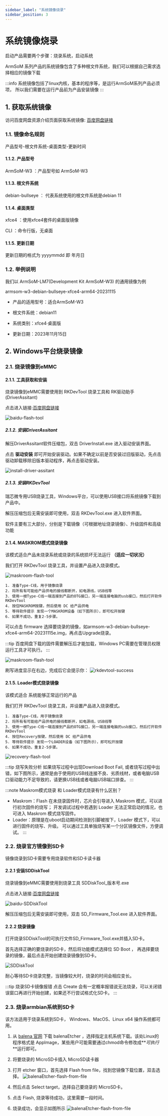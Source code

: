 ```yaml
---
sidebar_label: "系统镜像烧录"
sidebar_position: 3
---
```


# 系统镜像烧录

启动产品需要两个步骤：烧录系统，启动系统

ArmSoM 系列产品的系统镜像包含了多种根文件系统，我们可以根据自己需求选择相应的镜像下载


:::info
系统镜像包括了linux内核，基本的程序等，是运行ArmSoM系列产品必须项， 所以我们需要在运行产品前为产品安装镜像
:::

## 1. 获取系统镜像

访问百度网盘资源介绍页面获取系统镜像: [百度网盘链接](https://pan.baidu.com/s/1f_YDt4S8Zu5URH1zv_UjIw?pwd=arms)

### 1.1. 镜像命名规则
产品型号-根文件系统-桌面类型-更新时间

#### 1.1.2. 产品型号
ArmSoM-W3 ：产品型号如 ArmSoM-W3 

#### 1.1.3. 根文件系统
debian-bullseye ： 代表系统使用的根文件系统是debian 11

#### 1.1.4. 桌面类型
xfce4 ：使用xfce4套件的桌面版镜像

CLI	：命令行版，无桌面

#### 1.1.5. 更新日期
更新日期的格式为 yyyymmdd 即 年月日

### 1.2. 举例说明

我们以 ArmSoM-LM7(Development Kit ArmSoM-W3) 的通用镜像为例

armsom-w3-debian-bullseye-xfce4-arm64-20231115

* 产品的适用型号：适合ArmSoM-W3

* 根文件系统：debian11

* 系统类别：xfce4·桌面版

* 更新日期：2023年11月15日

## 2. Windows平台烧录镜像

### 2.1. 烧录镜像到eMMC

#### 2.1.1. 工具获取和安装

烧录镜像到eMMC需要使用到 RKDevTool 烧录工具和 RK驱动助手(DriverAssitant)

点击进入链接:[百度网盘链接](https://pan.baidu.com/s/1f_YDt4S8Zu5URH1zv_UjIw?pwd=arms)

![baidu-flash-tool](/img/general-tutorial/baidu-flash-tool.jpeg)

##### 2.1.2. 安装DriverAssitant

解压DriverAssitant软件压缩包，双击 DriverInstall.exe 进入驱动安装界面。

点击 **驱动安装** 即可开始安装驱动。如果不确定以前是否安装过旧版驱动，先点击驱动卸载移除旧版本驱动程序，再点击驱动安装。

![install-driver-assitant](/img/general-tutorial/install-driver-assitant.png)

##### 2.1.3. 安装RKDevTool

瑞芯微专用USB烧录工具，Windows平台，可以使用USB接口将系统镜像下载到产品中。

解压压缩包后无需安装即可使用，双击 RKDevTool.exe 进入软件界面。

软件主要有三大部分，分别是下载镜像（可根据地址烧录镜像）、升级固件和高级功能

#### 2.1.4. MASKROM模式烧录镜像

该模式适合产品未烧录系统或烧录的系统损坏无法运行 **（适应一切状况）**

我们打开 RKDevTool 烧录工具，并设置产品进入烧录模式。

![maskroom-flash-tool](/img/general-tutorial/maskroom-flash-tool.png)

```
1. 准备Type-C线，用于镜像烧录
2. 将所有有可能给产品供电的接线都断开，如电源线，USB线等
3. 使用一根Type-C线一端连接到产品的OTG接口，另一端连接电脑的usb接口，然后打开软件RKDevTool
4. 按住MASKROM按键，然后使用 DC 给产品供电
5. 等待软件提示 发现一个MASKROM设备（如下图所示），即可松开按键
6. 如果不成功，重复2-5步骤。
```

可以点击 firmware 选择要烧录的镜像，如armsom-w3-debian-bullseye-xfce4-arm64-20231115e.img，再点击Upgrade烧录。

:::tip
百度网盘下载的固件需要解压后才能加载，Windows PC需要在管理员权限运行工具才可执行。
:::

![maskroom-flash-tool](/img/general-tutorial/maskroot-flash-update.png)

刷写进度显示在右边，完成后它会提示你：
![rkdevtool-success](/img/tools/rkdevtool-success.png)

#### 2.1.5. Loader模式烧录镜像

该模式适合 系统能够正常运行的产品

我们打开 RKDevTool 烧录工具，并设置产品进入烧录模式。

```
1. 准备Type-C线，用于镜像烧录
2. 将所有有可能给产品供电的接线都断开，如电源线，USB线等
3. 使用一根Type-C线一端连接到产品的OTG接口，另一端连接电脑的usb接口，然后打开软件RKDevTool
4. 按住Recovery按键，然后使用 DC 给产品供电
5. 等待软件提示 发现一个LOADER设备（如下图所示），即可松开按键
6. 如果不成功，重复2-5步骤。
```

![recovery-flash-tool](/img/general-tutorial/recovery-flash-update.png)

:::tip 烧写失败分析
如果烧写过程中出现Download Boot Fail, 或者烧写过程中出错，如下图所示，通常是由于使用的USB线连接不良、劣质线材，或者电脑USB口驱动能力不足导致的，请更换USB线或者电脑USB端口排查。
:::

:::note Maskrom模式烧录 和 Loader模式烧录有什么区别？
* Maskrom：Flash 在未烧录固件时，芯⽚会引导进⼊ Maskrom 模式，可以进⾏初次固件的烧写；
开发调试过程中若遇到 Loader ⽆法正常启动的情况，也可进⼊ Maskrom 模式烧写固件。
* Loader：原理是在uboot启动期间检测到引脚被按下，Loader 模式下，可以进⾏固件的烧写、升级。
可以通过⼯具单独烧写某⼀个分区镜像⽂件，⽅便调试。
:::


### 2.2. 烧录官方镜像到SD卡

镜像烧录到SD卡需要专用烧录软件和SD卡读卡器

#### 2.2.1 安装SDDiskTool

烧录镜像到eMMC需要使用到烧录工具 SDDiskTool_版本号.exe

点击进入链接:[百度网盘链接](https://pan.baidu.com/s/1f_YDt4S8Zu5URH1zv_UjIw?pwd=arms)

![baidu-SDDiskTool](/img/general-tutorial/baidu-sd-disk-tool.png)

解压压缩包后无需安装即可使用，双击 SD_Firmware_Tool.exe 进入软件界面。


#### 2.2.2 烧录镜像

打开烧录SDDiskTool的可执行文件SD_Firmware_Tool.exe并插入SD卡。

首先选择正确的要烧录的SD卡，然后将功能模式选择位 SD Boot ， 再选择要烧录的镜像，最后点击开始创建烧录镜像到SD卡。

![SDDiskTool](/img/general-tutorial/sd-disk-tool.png)

耐心等待SD卡烧录完整，当镜像较大时，烧录的时间会相应变长。

:::tip 烧录SD卡镜像报错
点击 Create 会有一定概率报错说无法烧录，可以关闭错误窗口再进行开始创建，如果还不行尝试格式化SD卡。
:::

### 2.3. 烧录armbian系统到SD卡

该方法适用于烧录系统到SD卡， Windows、MacOS、Linux x64 操作系统都可用。


1. 从 [balena 官网](https://etcher.balena.io/) 下载 balenaEtcher ，选择指定主机系统下载。该处Linux的程序格式是 AppImage，某些用户可能需要通过chmod命令修改成**_可执行_**运行即可。

2. 将要烧录的 MicroSD卡插入 MicroSD读卡器

3. 打开 etcher 窗口，首先选择 Flash from file，找到您镜像下载位置，双击选择。
![balenaEtcher-flash-from-file](/img/tools/balenaEtcher-flash-from-file.png)


4. 然后点击 Select target，选择自己要烧录的 MicroSD卡。
5. 点击 Flash, 烧录等待成功，这里需要一段时间。
6. 烧录成功，会显示如图所示
![balenaEtcher-flash-from-file](/img/tools/balenaEtcher-flash-success.png)

